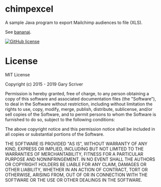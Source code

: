 # chimpexcel
A sample Java program to export Mailchimp audiences to file (XLS).

See [bananaj](https://github.com/banana-j/bananaj).

[![GitHub license](https://img.shields.io/badge/license-MIT-lightgrey.svg)](https://github.com/gscriver/chimpexcel/raw/master/LICENSE)

# License
MIT License

Copyright (c) 2015 - 2019 Gary Scriver

Permission is hereby granted, free of charge, to any person obtaining a copy of this software and associated documentation files (the "Software"), to deal in the Software without restriction, including without limitation the rights to use, copy, modify, merge, publish, distribute, sublicense, and/or sell copies of the Software, and to permit persons to whom the Software is furnished to do so, subject to the following conditions:

The above copyright notice and this permission notice shall be included in all copies or substantial portions of the Software.

THE SOFTWARE IS PROVIDED "AS IS", WITHOUT WARRANTY OF ANY KIND, EXPRESS OR IMPLIED, INCLUDING BUT NOT LIMITED TO THE WARRANTIES OF MERCHANTABILITY, FITNESS FOR A PARTICULAR PURPOSE AND NONINFRINGEMENT. IN NO EVENT SHALL THE AUTHORS OR COPYRIGHT HOLDERS BE LIABLE FOR ANY CLAIM, DAMAGES OR OTHER LIABILITY, WHETHER IN AN ACTION OF CONTRACT, TORT OR OTHERWISE, ARISING FROM, OUT OF OR IN CONNECTION WITH THE SOFTWARE OR THE USE OR OTHER DEALINGS IN THE SOFTWARE.
